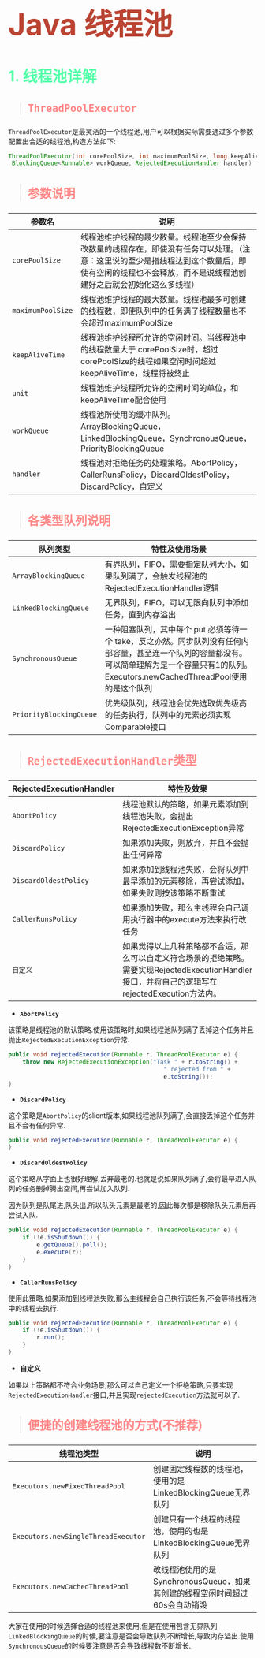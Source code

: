 <style>
h1,h2,h3,h4,h5,h6{
    font-weight:bold;
}
h1{
    color:#b43;
    font-size:60px;
}
h2{
    color:#5fa;
    font-size:30px;
}
h3{
    color:#f88;
    font-size:24px;
}
h4{
    color:#abf;
    font-size:20px
}
h5{
    font-size:16px;
    color:#abf;
}
p.red{
    color:red;
    font-weight:bold;
    font-size:16px;
}
</style>
# Java 线程池

## 1. 线程池详解
>### `ThreadPoolExecutor`

`ThreadPoolExecutor`是最灵活的一个线程池,用户可以根据实际需要通过多个参数配置出合适的线程池,构造方法如下:

```java
ThreadPoolExecutor(int corePoolSize, int maximumPoolSize, long keepAliveTime, TimeUnit unit,
 BlockingQueue<Runnable> workQueue, RejectedExecutionHandler handler) 
```
>### 参数说明
参数名|	说明
-|-
`corePoolSize`|	线程池维护线程的最少数量。线程池至少会保持改数量的线程存在，即使没有任务可以处理。（注意：这里说的至少是指线程达到这个数量后，即使有空闲的线程也不会释放，而不是说线程池创建好之后就会初始化这么多线程）
`maximumPoolSize`	|线程池维护线程的最大数量。线程池最多可创建的线程数，即使队列中的任务满了线程数量也不会超过maximumPoolSize
`keepAliveTime`|	线程池维护线程所允许的空闲时间。当线程池中的线程数量大于 corePoolSize时，超过corePoolSize的线程如果空闲时间超过keepAliveTime，线程将被终止
`unit`|	线程池维护线程所允许的空闲时间的单位，和keepAliveTime配合使用
`workQueue`	|线程池所使用的缓冲队列。ArrayBlockingQueue，LinkedBlockingQueue，SynchronousQueue，PriorityBlockingQueue
`handler`|线程池对拒绝任务的处理策略。AbortPolicy，CallerRunsPolicy，DiscardOldestPolicy，DiscardPolicy，自定义

>### 各类型队列说明

队列类型|	特性及使用场景
-|-
`ArrayBlockingQueue`	|有界队列，FIFO，需要指定队列大小，如果队列满了，会触发线程池的RejectedExecutionHandler逻辑
`LinkedBlockingQueue`	|无界队列，FIFO，可以无限向队列中添加任务，直到内存溢出
`SynchronousQueue`	|一种阻塞队列，其中每个 put 必须等待一个 take，反之亦然。同步队列没有任何内部容量，甚至连一个队列的容量都没有。可以简单理解为是一个容量只有1的队列。Executors.newCachedThreadPool使用的是这个队列
`PriorityBlockingQueue`	|优先级队列，线程池会优先选取优先级高的任务执行，队列中的元素必须实现Comparable接口

>### `RejectedExecutionHandler`类型
RejectedExecutionHandler|	特性及效果
-|-
`AbortPolicy`|	线程池默认的策略，如果元素添加到线程池失败，会抛出RejectedExecutionException异常
`DiscardPolicy`|	如果添加失败，则放弃，并且不会抛出任何异常
`DiscardOldestPolicy`|	如果添加到线程池失败，会将队列中最早添加的元素移除，再尝试添加，如果失败则按该策略不断重试
`CallerRunsPolicy`|	如果添加失败，那么主线程会自己调用执行器中的execute方法来执行改任务
`自定义`|	如果觉得以上几种策略都不合适，那么可以自定义符合场景的拒绝策略。需要实现RejectedExecutionHandler接口，并将自己的逻辑写在rejectedExecution方法内。

- **`AbortPolicy`**

该策略是线程池的默认策略.使用该策略时,如果线程池队列满了丢掉这个任务并且抛出`RejectedExecutionException`异常.
```java
public void rejectedExecution(Runnable r, ThreadPoolExecutor e) {
    throw new RejectedExecutionException("Task " + r.toString() +
                                            " rejected from " +
                                            e.toString());
}
```

- **`DiscardPolicy`**

这个策略是`AbortPolicy`的slient版本,如果线程池队列满了,会直接丢掉这个任务并且不会有任何异常.
```java
public void rejectedExecution(Runnable r, ThreadPoolExecutor e) {
}
```

- **`DiscardOldestPolicy`**

这个策略从字面上也很好理解,丢弃最老的.也就是说如果队列满了,会将最早进入队列的任务删掉腾出空间,再尝试加入队列.

因为队列是队尾进,队头出,所以队头元素是最老的,因此每次都是移除队头元素后再尝试入队.

```java
public void rejectedExecution(Runnable r, ThreadPoolExecutor e) {
    if (!e.isShutdown()) {
        e.getQueue().poll();
        e.execute(r);
    }
}
```

- **`CallerRunsPolicy`**

使用此策略,如果添加到线程池失败,那么主线程会自己执行该任务,不会等待线程池中的线程去执行.

```java
public void rejectedExecution(Runnable r, ThreadPoolExecutor e) {
    if (!e.isShutdown()) {
        r.run();
    }
}
```

- **自定义**

如果以上策略都不符合业务场景,那么可以自己定义一个拒绝策略,只要实现`RejectedExecutionHandler`接口,并且实现`rejectedExecution`方法就可以了.


>### 便捷的创建线程池的方式(不推荐)

线程池类型	|说明
-|-
`Executors.newFixedThreadPool`|	创建固定线程数的线程池，使用的是LinkedBlockingQueue无界队列
`Executors.newSingleThreadExecutor`|	创建只有一个线程的线程池，使用的也是LinkedBlockingQueue无界队列
`Executors.newCachedThreadPool`|	改线程池使用的是SynchronousQueue，如果其创建的线程空闲时间超过60s会自动销毁

大家在使用的时候选择合适的线程池来使用,但是在使用包含无界队列`LinkedBlockingQueue`的时候,要注意是否会导致队列不断增长,导致内存溢出.使用`SynchronousQueue`的时候要注意是否会导致线程数不断增长.





